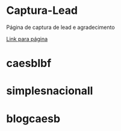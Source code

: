 # Captura-Lead
Página de captura de lead e agradecimento

[Link para página](https://captura-de-lead.netlify.app)
# caesblbf
# simplesnacionall
# blogcaesb
